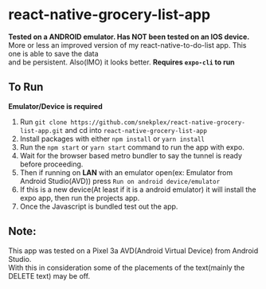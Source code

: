 # react-native-grocery-list-app
**Tested on a ANDROID emulator. Has NOT been tested on an IOS device.**  
More or less an improved version of my react-native-to-do-list app. This one is able to save the data  
and be persistent. Also(IMO) it looks better.
**Requires `expo-cli` to run**

## To Run
**Emulator/Device is required**
1. Run `git clone https://github.com/snekplex/react-native-grocery-list-app.git` and cd into `react-native-grocery-list-app`
2. Install packages with either `npm install` or `yarn install`
3. Run the `npm start` or `yarn start` command to run the app with expo.
4. Wait for the browser based metro bundler to say the tunnel is ready before proceeding.
5. Then if running on **LAN** with an emulator open(ex: Emulator from Android Studio(AVD)) press `Run on android device/emulator`
6. If this is a new device(At least if it is a android emulator) it will install the expo app, then run the projects app.
7. Once the Javascript is bundled test out the app.

## Note:
This app was tested on a Pixel 3a AVD(Android Virtual Device) from Android Studio.  
With this in consideration some of the placements of the text(mainly the DELETE text) may be off.
